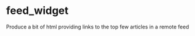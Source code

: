 feed_widget
===========

Produce a bit of html providing links to the top few articles in a remote feed
